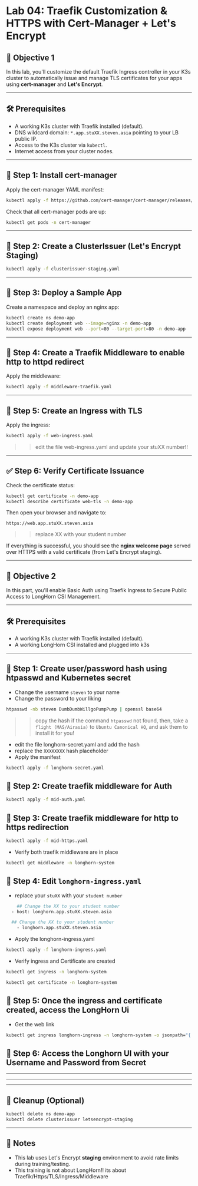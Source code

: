 # Lab 04: Traefik Customization & HTTPS with Cert-Manager + Let's Encrypt

## 🎯 Objective 1

In this lab, you'll customize the default Traefik Ingress controller in your K3s cluster to automatically issue and manage TLS certificates for your apps using **cert-manager** and **Let's Encrypt**.

---

## 🛠️ Prerequisites

- A working K3s cluster with Traefik installed (default).
- DNS wildcard domain: `*.app.stuXX.steven.asia` pointing to your LB public IP.
- Access to the K3s cluster via `kubectl`.
- Internet access from your cluster nodes.

---

## 🧩 Step 1: Install cert-manager

Apply the cert-manager YAML manifest:

```bash
kubectl apply -f https://github.com/cert-manager/cert-manager/releases/latest/download/cert-manager.yaml
```

Check that all cert-manager pods are up:

```bash
kubectl get pods -n cert-manager
```

---

## 🧩 Step 2: Create a ClusterIssuer (Let's Encrypt Staging)


```bash
kubectl apply -f clusterissuer-staging.yaml
```

---

## 🧩 Step 3: Deploy a Sample App

Create a namespace and deploy an nginx app:

```bash
kubectl create ns demo-app
kubectl create deployment web --image=nginx -n demo-app
kubectl expose deployment web --port=80 --target-port=80 -n demo-app
```

---

## 🧩 Step 4: Create a Traefik Middleware to enable http to httpd redirect

Apply the middleware:

```bash
kubectl apply -f middleware-traefik.yaml
```
---

## 🧩 Step 5: Create an Ingress with TLS

Apply the ingress:

```bash
kubectl apply -f web-ingress.yaml
```
>> edit the file web-ingress.yaml and update your stuXX number!! 

---

## ✅ Step 6: Verify Certificate Issuance

Check the certificate status:

```bash
kubectl get certificate -n demo-app
kubectl describe certificate web-tls -n demo-app
```

Then open your browser and navigate to:

```
https://web.app.stuXX.steven.asia
```
>> replace XX with your student number

If everything is successful, you should see the **nginx welcome page** served over HTTPS with a valid certificate (from Let's Encrypt staging).

---

## 🎯 Objective 2

In this part, you'll enable Basic Auth using Traefik Ingress to Secure Public Access to LongHorn CSI Management.

---

## 🛠️ Prerequisites

- A working K3s cluster with Traefik installed (default).
- A working LongHorn CSI installed and plugged into k3s

---

## 🧩 Step 1: Create user/password hash using htpasswd and Kubernetes secret

* Change the username `steven` to your name
* Change the password to your liking

```sh 
htpasswd -nb steven DumbDumbWillgoPumpPump | openssl base64
```
>> copy the hash
>> if the command `htpasswd` not found, then, take a `flight (MAS/Airasia)` to `Ubuntu Canonical HQ`, and ask them to install it for you!

* edit the file longhorn-secret.yaml and add the hash
* replace the `XXXXXXXX` hash placeholder
* Apply the manifest

```sh 
kubectl apply -f longhorn-secret.yaml 
```


## 🧩 Step 2: Create traefik middleware for Auth

```sh 
kubectl apply -f mid-auth.yaml
```


## 🧩 Step 3: Create traefik middleware for http to https redirection

```sh 
kubectl apply -f mid-https.yaml
```

* Verify both traefik middleware are in place

```sh 
kubectl get middleware -n longhorn-system
```
## 🧩 Step 4: Edit `longhorn-ingress.yaml` 
*  replace your `stuXX` with your `student number`

```sh 
    ## Change the XX to your student number
  - host: longhorn.app.stuXX.steven.asia

```

```sh 
  ## Change the XX to your student number
    - longhorn.app.stuXX.steven.asia

```

* Apply the longhorn-ingress.yaml 

```sh 
kubectl apply -f longhorn-ingress.yaml
```

* Verify ingress and Certificate are created
```sh 
kubectl get ingress -n longhorn-system
```

```sh 
kubectl get certificate -n longhorn-system
```


## 🧩 Step 5: Once the ingress and certificate created, access the LongHorn Ui 

* Get the web link 

```sh 
kubectl get ingress longhorn-ingress -n longhorn-system -o jsonpath="{.spec.rules[0].host}" | xargs -I{} echo "https://{}"
```

## 🧩 Step 6: Access the Longhorn UI with your Username and Password from Secret

---


---



---

## 🧹 Cleanup (Optional)

```bash
kubectl delete ns demo-app
kubectl delete clusterissuer letsencrypt-staging
```

---

## 📌 Notes

- This lab uses Let's Encrypt **staging** environment to avoid rate limits during training/testing.
- This training is not about LongHorn!! its about Traefik/Https/TLS/Ingress/Middleware

